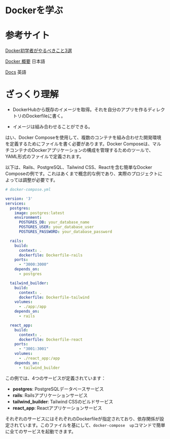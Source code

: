 # Dockerを学ぶ	

# 参考サイト

[Docker初学者がやるべきこと3選](https://qiita.com/nuco_fn/items/22cf85a2646d96361d0b)

[Docker 概要](https://matsuand.github.io/docs.docker.jp.onthefly/get-started/overview/) 日本語

[Docs](https://docs.docker.com/get-started/overview/) 英語


# ざっくり理解

- DockerHubから既存のイメージを取得。それを自分のアプリを作るディレクトリのDockerfileに書く。

- イメージは組み合わせることができる。

はい、Docker 
Composeを使用して、複数のコンテナを組み合わせた開発環境を定義するためにファイルを書く必要があります。Docker 
Composeは、マルチコンテナのDockerアプリケーションの構成を管理するためのツールで、YAML形式のファイルで定義されます。

以下は、Rails、PostgreSQL、Tailwind CSS、Reactを含む簡単なDocker 
Composeの例です。これはあくまで概念的な例であり、実際のプロジェクトによっては調整が必要です。

```yaml
# docker-compose.yml

version: '3'
services:
  postgres:
    image: postgres:latest
    environment:
      POSTGRES_DB: your_database_name
      POSTGRES_USER: your_database_user
      POSTGRES_PASSWORD: your_database_password

  rails:
    build:
      context: .
      dockerfile: Dockerfile-rails
    ports:
      - "3000:3000"
    depends_on:
      - postgres

  tailwind_builder:
    build:
      context: .
      dockerfile: Dockerfile-tailwind
    volumes:
      - ./app:/app
    depends_on:
      - rails

  react_app:
    build:
      context: .
      dockerfile: Dockerfile-react
    ports:
      - "3001:3001"
    volumes:
      - ./react_app:/app
    depends_on:
      - tailwind_builder
```

この例では、4つのサービスが定義されています：

- **postgres**: PostgreSQLデータベースサービス
- **rails**: Railsアプリケーションサービス
- **tailwind_builder**: Tailwind CSSのビルドサービス
- **react_app**: Reactアプリケーションサービス

それぞれのサービスにはそれぞれのDockerfileが指定されており、依存関係が設定されています。このファイルを基にして、`docker-compose 
up`コマンドで簡単に全てのサービスを起動できます。


